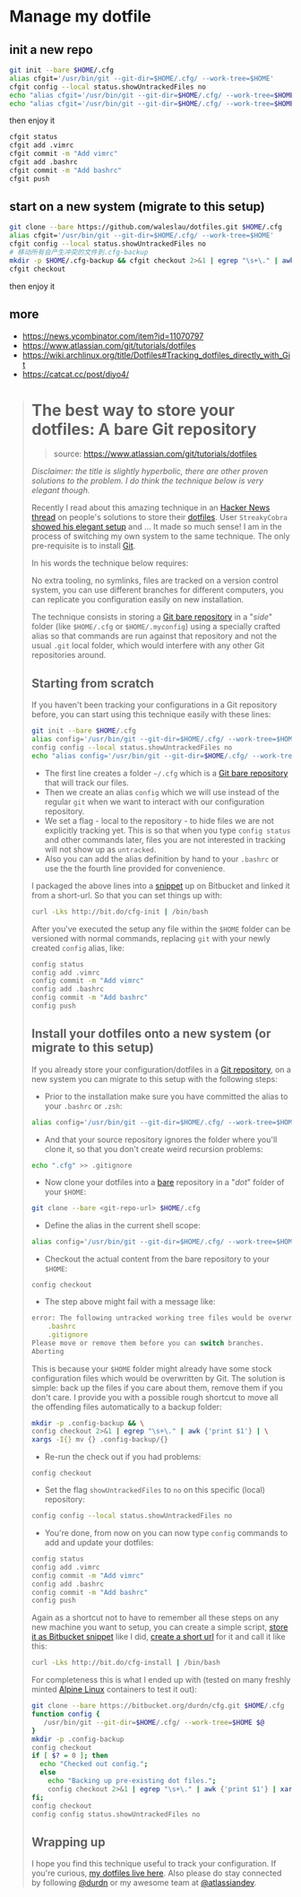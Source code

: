 # Manage my dotfile

## init a new repo

```bash
git init --bare $HOME/.cfg
alias cfgit='/usr/bin/git --git-dir=$HOME/.cfg/ --work-tree=$HOME'
cfgit config --local status.showUntrackedFiles no
echo "alias cfgit='/usr/bin/git --git-dir=$HOME/.cfg/ --work-tree=$HOME'" >> $HOME/.bashrc
echo "alias cfgit='/usr/bin/git --git-dir=$HOME/.cfg/ --work-tree=$HOME'" >> $HOME/.zshrc
```

then enjoy it

```bash
cfgit status
cfgit add .vimrc
cfgit commit -m "Add vimrc"
cfgit add .bashrc
cfgit commit -m "Add bashrc"
cfgit push
```

## start on a new system (migrate to this setup)

```bash
git clone --bare https://github.com/waleslau/dotfiles.git $HOME/.cfg
alias cfgit='/usr/bin/git --git-dir=$HOME/.cfg/ --work-tree=$HOME'
cfgit config --local status.showUntrackedFiles no
# 移动所有会产生冲突的文件到.cfg-backup
mkdir -p $HOME/.cfg-backup && cfgit checkout 2>&1 | egrep "\s+\." | awk {'print $1'} | xargs -I{} mv {} $HOME/.cfg-backup/{}
cfgit checkout
```

then enjoy it

## more

- <https://news.ycombinator.com/item?id=11070797>
- <https://www.atlassian.com/git/tutorials/dotfiles>
- <https://wiki.archlinux.org/title/Dotfiles#Tracking_dotfiles_directly_with_Git>
- <https://catcat.cc/post/diyo4/>

> # The best way to store your dotfiles: A bare Git repository
>
> > source: <https://www.atlassian.com/git/tutorials/dotfiles>
>
> _Disclaimer: the title is slightly hyperbolic, there are other proven solutions to the problem. I do think the technique below is very elegant though._
>
> Recently I read about this amazing technique in an [Hacker News thread](https://news.ycombinator.com/item?id=11070797) on people's solutions to store their [dotfiles](https://en.wikipedia.org/wiki/Dot-file). User `StreakyCobra` [showed his elegant setup](https://news.ycombinator.com/item?id=11071754) and ... It made so much sense! I am in the process of switching my own system to the same technique. The only pre-requisite is to install [Git](https://www.atlassian.com/git).
>
> In his words the technique below requires:
>
> No extra tooling, no symlinks, files are tracked on a version control system, you can use different branches for different computers, you can replicate you configuration easily on new installation.
>
> The technique consists in storing a [Git bare repository](http://www.saintsjd.com/2011/01/what-is-a-bare-git-repository/) in a "_side_" folder (like `$HOME/.cfg` or `$HOME/.myconfig`) using a specially crafted alias so that commands are run against that repository and not the usual `.git` local folder, which would interfere with any other Git repositories around.
>
> ## Starting from scratch
>
> If you haven't been tracking your configurations in a Git repository before, you can start using this technique easily with these lines:
>
> ```bash
> git init --bare $HOME/.cfg
> alias config='/usr/bin/git --git-dir=$HOME/.cfg/ --work-tree=$HOME'
> config config --local status.showUntrackedFiles no
> echo "alias config='/usr/bin/git --git-dir=$HOME/.cfg/ --work-tree=$HOME'" >> $HOME/.bashrc
> ```
>
> - The first line creates a folder `~/.cfg` which is a [Git bare repository](http://www.saintsjd.com/2011/01/what-is-a-bare-git-repository/) that will track our files.
> - Then we create an alias `config` which we will use instead of the regular `git` when we want to interact with our configuration repository.
> - We set a flag - local to the repository - to hide files we are not explicitly tracking yet. This is so that when you type `config status` and other commands later, files you are not interested in tracking will not show up as `untracked`.
> - Also you can add the alias definition by hand to your `.bashrc` or use the the fourth line provided for convenience.
>
> I packaged the above lines into a [snippet](https://bitbucket.org/snippets/nicolapaolucci/ergX9) up on Bitbucket and linked it from a short-url. So that you can set things up with:
>
> ```bash
> curl -Lks http://bit.do/cfg-init | /bin/bash
> ```
>
> After you've executed the setup any file within the `$HOME` folder can be versioned with normal commands, replacing `git` with your newly created `config` alias, like:
>
> ```bash
> config status
> config add .vimrc
> config commit -m "Add vimrc"
> config add .bashrc
> config commit -m "Add bashrc"
> config push
> ```
>
> ## Install your dotfiles onto a new system (or migrate to this setup)
>
> If you already store your configuration/dotfiles in a [Git repository](https://www.atlassian.com/git), on a new system you can migrate to this setup with the following steps:
>
> - Prior to the installation make sure you have committed the alias to your `.bashrc` or `.zsh`:
>
> ```bash
> alias config='/usr/bin/git --git-dir=$HOME/.cfg/ --work-tree=$HOME'
> ```
>
> - And that your source repository ignores the folder where you'll clone it, so that you don't create weird recursion problems:
>
> ```bash
> echo ".cfg" >> .gitignore
> ```
>
> - Now clone your dotfiles into a [bare](http://www.saintsjd.com/2011/01/what-is-a-bare-git-repository/) repository in a "_dot_" folder of your `$HOME`:
>
> ```bash
> git clone --bare <git-repo-url> $HOME/.cfg
> ```
>
> - Define the alias in the current shell scope:
>
> ```bash
> alias config='/usr/bin/git --git-dir=$HOME/.cfg/ --work-tree=$HOME'
> ```
>
> - Checkout the actual content from the bare repository to your `$HOME`:
>
> ```undefined
> config checkout
> ```
>
> - The step above might fail with a message like:
>
> ```js
> error: The following untracked working tree files would be overwritten by checkout:
>     .bashrc
>     .gitignore
> Please move or remove them before you can switch branches.
> Aborting
> ```
>
> This is because your `$HOME` folder might already have some stock configuration files which would be overwritten by Git. The solution is simple: back up the files if you care about them, remove them if you don't care. I provide you with a possible rough shortcut to move all the offending files automatically to a backup folder:
>
> ```bash
> mkdir -p .config-backup && \
> config checkout 2>&1 | egrep "\s+\." | awk {'print $1'} | \
> xargs -I{} mv {} .config-backup/{}
> ```
>
> - Re-run the check out if you had problems:
>
> ```undefined
> config checkout
> ```
>
> - Set the flag `showUntrackedFiles` to `no` on this specific (local) repository:
>
> ```bash
> config config --local status.showUntrackedFiles no
> ```
>
> - You're done, from now on you can now type `config` commands to add and update your dotfiles:
>
> ```bash
> config status
> config add .vimrc
> config commit -m "Add vimrc"
> config add .bashrc
> config commit -m "Add bashrc"
> config push
> ```
>
> Again as a shortcut not to have to remember all these steps on any new machine you want to setup, you can create a simple script, [store it as Bitbucket snippet](https://bitbucket.org/snippets/nicolapaolucci/7rE9K) like I did, [create a short url](http://bit.do/) for it and call it like this:
>
> ```bash
> curl -Lks http://bit.do/cfg-install | /bin/bash
> ```
>
> For completeness this is what I ended up with (tested on many freshly minted [Alpine Linux](http://www.alpinelinux.org/) containers to test it out):
>
> ```bash
> git clone --bare https://bitbucket.org/durdn/cfg.git $HOME/.cfg
> function config {
>    /usr/bin/git --git-dir=$HOME/.cfg/ --work-tree=$HOME $@
> }
> mkdir -p .config-backup
> config checkout
> if [ $? = 0 ]; then
>   echo "Checked out config.";
>   else
>     echo "Backing up pre-existing dot files.";
>     config checkout 2>&1 | egrep "\s+\." | awk {'print $1'} | xargs -I{} mv {} .config-backup/{}
> fi;
> config checkout
> config config status.showUntrackedFiles no
> ```
>
> ## Wrapping up
>
> I hope you find this technique useful to track your configuration. If you're curious, [my dotfiles live here](https://bitbucket.org/durdn/cfg.git). Also please do stay connected by following [@durdn](https://www.twitter.com/durdn) or my awesome team at [@atlassiandev](https://www.twitter.com/atlassiandev).
